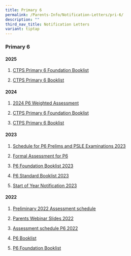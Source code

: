```yaml
---
title: Primary 6
permalink: /Parents-Info/Notification-Letters/pri-6/
description: ""
third_nav_title: Notification Letters
variant: tiptap
---
```

<h3>Primary 6</h3>
<h4>2025</h4>
<ol data-tight="true" class="tight">
<li>
<p><a href="/files/2025/P6_Foundation.pdf" rel="noopener nofollow" target="_blank">CTPS Primary 6 Foundation Booklist</a>
</p>
</li>
<li>
<p><a href="/files/2025/P6.pdf" rel="noopener nofollow" target="_blank">CTPS Primary 6 Booklist</a>
</p>
</li>
</ol>
<h4>2024</h4>
<ol data-tight="true" class="tight">
<li>
<p><a href="/files/2024/2024_Formal_Assessment_for_Primary_6__Parent_s_Notification__1.pdf" rel="noopener noreferrer nofollow" target="_blank">2024 P6 Weighted Assessment</a>
</p>
</li>
<li>
<p><a href="/files/2024/P6FDN_booklist_2024.pdf" rel="noopener noreferrer nofollow" target="_blank">CTPS Primary 6 Foundation Booklist</a>
</p>
</li>
<li>
<p><a href="/files/2024/P6_booklist_2024.pdf" rel="noopener noreferrer nofollow" target="_blank">CTPS Primary 6 Booklist</a>
</p>
</li>
</ol>
<h4>2023</h4>
<ol data-tight="true" class="tight">
<li>
<p><a href="/files/2023/T3/schedules%20for%20primary%20six%20preliminary%20and%20primary%20school%20leaving%20examinations%202023.pdf" rel="noopener noreferrer nofollow" target="_blank">Schedule for P6 Prelims and PSLE Examinations 2023</a>
</p>
</li>
<li>
<p><a href="/files/2023/T1/2023%20Formal%20Assessment%20for%20P6%20(Parent%20notification).pdf" rel="noopener noreferrer nofollow" target="_blank">Formal Assessment for P6</a>
</p>
</li>
<li>
<p><a href="/files/2023/P6%202023%20BOOKLIST%20(FOUNDATION).pdf" rel="noopener noreferrer nofollow" target="_blank">P6 Foundation Booklist 2023</a>
</p>
</li>
<li>
<p><a href="/files/2023/P6%202023%20BOOKLIST%20(STANDARD).pdf" rel="noopener noreferrer nofollow" target="_blank">P6 Standard Booklist 2023</a>
</p>
</li>
<li>
<p><a href="/files/2023/T1/2023%20Start%20of%20Year%20Notification_FINAL%20v2.pdf" rel="noopener noreferrer nofollow" target="_blank">Start of Year Notification 2023</a>
</p>
</li>
</ol>
<h4>2022</h4>
<ol data-tight="true" class="tight">
<li>
<p><a href="/files/Preliminary%202022%20Assessment%20schedule.pdf" rel="noopener noreferrer nofollow" target="_blank">Preliminary 2022 Assessment schedule</a>
</p>
</li>
<li>
<p><a href="/files/Parents%20Webinar%20Slides%202022.pdf" rel="noopener noreferrer nofollow" target="_blank">Parents Webinar Slides 2022</a>
</p>
</li>
<li>
<p><a href="/files/Assessment%20schedule%20P6%202022.pdf" rel="noopener noreferrer nofollow" target="_blank">Assessment schedule P6 2022</a>
</p>
</li>
<li>
<p><a href="/files/P6%20Booklist%202022.pdf" rel="noopener noreferrer nofollow" target="_blank">P6 Booklist</a>
</p>
</li>
<li>
<p><a href="/files/P6%20Foundation%20Booklist.pdf" rel="noopener noreferrer nofollow" target="_blank">P6 Foundation Booklist</a>
</p>
</li>
</ol>
<p></p>